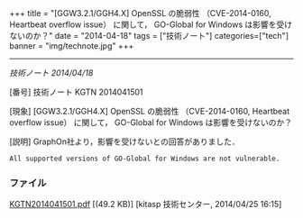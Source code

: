 +++
title = "[GGW3.2.1/GGH4.X] OpenSSL の脆弱性 （CVE-2014-0160, Heartbeat overflow issue） に関して， GO-Global for Windows は影響を受けないのか？"
date = "2014-04-18"
tags = ["技術ノート"]
categories=["tech"]
banner = "img/technote.jpg"
+++

----------------------------------------------------------------------------------------------------------------------------------------

*技術ノート
2014/04/18*


[番号]
技術ノート KGTN 2014041501

[現象]
[GGW3.2.1/GGH4.X] OpenSSL の脆弱性 （CVE-2014-0160, Heartbeat overflow
issue） に関して， GO-Global for Windows は影響を受けないのか？

[説明]
GraphOn社より，影響を受けないとの回答がありました．

    All supported versions of GO-Global for Windows are not vulnerable.


### ファイル





[KGTN2014041501.pdf](http://techreport.kitasp.net/attachments/download/1664/KGTN2014041501.pdf)
 [(49.2 KB)] [kitasp 技術センター, 2014/04/25
16:15]
